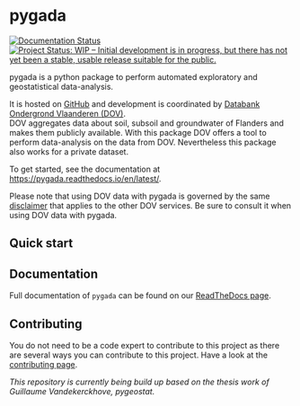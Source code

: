 # pygada
[![Documentation Status](https://readthedocs.org/projects/pygada/badge/?version=latest)](https://pygada.readthedocs.io/en/latest/?badge=latest)
[![Project Status: WIP – Initial development is in progress, but there has not yet been a stable, usable release suitable for the public.](https://www.repostatus.org/badges/latest/wip.svg)](https://www.repostatus.org/#wip)

pygada is a python package to perform automated exploratory and geostatistical data-analysis.
      
It is hosted on [GitHub](https://github.com/DOV-Vlaanderen/pygada) and development is coordinated by [Databank Ondergrond Vlaanderen (DOV)](https://www.dov.vlaanderen.be). \
DOV aggregates data about soil, subsoil and groundwater of Flanders and makes them publicly available.
With this package DOV offers a tool to perform data-analysis on the data from DOV. Nevertheless this package also works for a private dataset.

To get started, see the documentation at https://pygada.readthedocs.io/en/latest/.

Please note that using DOV data with pygada is governed by the same [disclaimer](https://www.dov.vlaanderen.be/page/disclaimer) that applies to the other DOV services. Be sure to consult it when using DOV data with pygada.

## Quick start

## Documentation

Full documentation of `pygada` can be found on our [ReadTheDocs page](https://pygada.readthedocs.io).

## Contributing

You do not need to be a code expert to contribute to this project as there are several ways you can contribute to
this project. Have a look at the [contributing page](https://pygada.readthedocs.io/en/latest/contributing.html).

*This repository is currently being build up based on the thesis work of Guillaume Vandekerckhove, pygeostat.*

